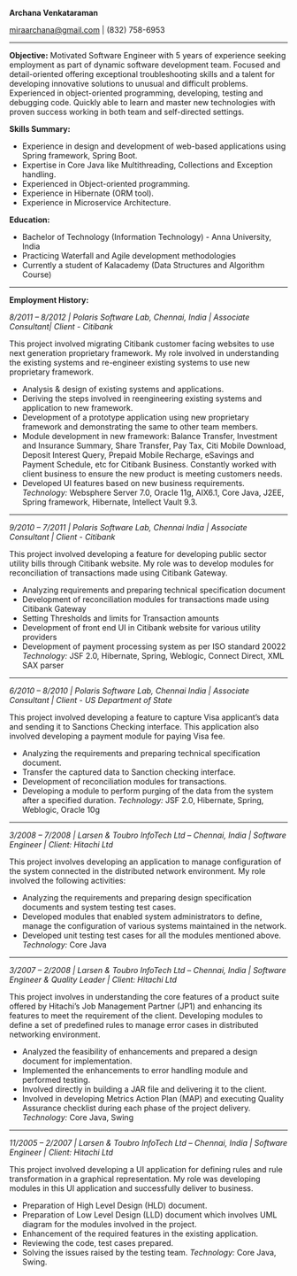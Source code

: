 **Archana Venkataraman**

miraarchana@gmail.com | (832) 758-6953
________________________________________________________________________________________________________________________________________	
**Objective:**
Motivated Software Engineer with 5 years of experience seeking employment as part of dynamic software development team. Focused and detail-oriented offering exceptional troubleshooting skills and a talent for developing innovative solutions to unusual and difficult problems. Experienced in object-oriented programming, developing, testing and debugging code. Quickly able to learn and master new technologies with proven success working in both team and self-directed settings.

**Skills Summary:**
 * Experience in design and development of web-based applications using Spring framework, Spring Boot.
 * Expertise in Core Java like Multithreading, Collections and Exception handling.
 * Experienced in Object-oriented programming.
 * Experience in Hibernate (ORM tool).
 * Experience in Microservice Architecture.

**Education:**
* Bachelor of Technology  (Information Technology)  - Anna University, India
* Practicing Waterfall and Agile development methodologies
* Currently a student of Kalacademy (Data Structures and Algorithm Course)
________________________________________________________________________________________________________________________________________

**Employment History:**

*8/2011 – 8/2012 | Polaris Software Lab, Chennai, India | Associate Consultant| Client - Citibank*

This project involved migrating Citibank customer facing websites to use next generation proprietary framework. My role involved in understanding the existing systems and re-engineer existing systems to use new proprietary framework.

- Analysis & design of existing systems and applications.
- Deriving the steps involved in reengineering existing systems and application to new framework.
- Development of a prototype application using new proprietary framework and demonstrating the same to other team members.
- Module development in new framework: Balance Transfer, Investment and Insurance Summary, Share Transfer, Pay Tax, Citi Mobile   Download, Deposit Interest Query, Prepaid Mobile Recharge, eSavings and Payment Schedule, etc for Citibank Business.
Constantly worked with client business to ensure the new product is meeting customers needs.
- Developed UI features based on new business requirements.
*Technology:*
Websphere Server 7.0, Oracle 11g, AIX6.1, Core Java, J2EE, Spring framework, Hibernate, Intellect Vault 9.3.
----------------------------------------------------------------------------------------------------------------------------------------
*9/2010 – 7/2011 | Polaris Software Lab, Chennai India | Associate Consultant | Client - Citibank*

This project involved developing a feature for developing public sector utility bills through Citibank website. My role was to develop modules for reconciliation of transactions made using Citibank Gateway.
- Analyzing requirements and preparing technical specification document
- Development of reconciliation modules for transactions made using Citibank Gateway
- Setting Thresholds and limits for Transaction amounts
- Development of front end UI in Citibank website for various utility providers
- Development of payment processing system as per ISO standard 20022
*Technology:*
JSF 2.0, Hibernate, Spring, Weblogic, Connect Direct, XML SAX parser
----------------------------------------------------------------------------------------------------------------------------------------
*6/2010 – 8/2010 | Polaris Software Lab, Chennai India | Associate Consultant | Client - US Department of State*

This project involved developing a feature to capture Visa applicant’s data and sending it to Sanctions Checking interface. This application also involved developing a payment module for paying Visa fee.
- Analyzing the requirements and preparing technical specification document.
- Transfer the captured data to Sanction checking interface.
- Development of reconciliation modules for transactions.
- Developing a module to perform purging of the data from the system after a specified duration.
*Technology:*
JSF 2.0, Hibernate, Spring, Weblogic, Oracle 10g
----------------------------------------------------------------------------------------------------------------------------------------
*3/2008 – 7/2008 | Larsen & Toubro InfoTech Ltd – Chennai, India | Software Engineer | Client: Hitachi Ltd*

This project involves developing an application to manage configuration of the system connected in the distributed network environment. My role involved the following activities:
- Analyzing the requirements and preparing design specification documents and system testing test cases.
- Developed modules that enabled system administrators to define, manage the configuration of various systems maintained in the network.
- Developed unit testing test cases for all the modules mentioned above.
*Technology:*
Core Java
----------------------------------------------------------------------------------------------------------------------------------------
*3/2007 – 2/2008 | Larsen & Toubro InfoTech Ltd – Chennai, India | Software Engineer & Quality Leader | Client: Hitachi Ltd*

This project involves in understanding the core features of a product suite offered by Hitachi’s Job Management Partner (JP1) and enhancing its features to meet the requirement of the client.  Developing modules to define a set of predefined rules to manage error cases in distributed networking environment.
- Analyzed the feasibility of enhancements and prepared a design document for implementation.
- Implemented the enhancements to error handling module  and performed testing.
- Involved directly in building a JAR file and delivering it to the client.
- Involved in developing Metrics Action Plan (MAP) and executing Quality Assurance checklist during each phase of the project delivery.
*Technology:*
Core Java, Swing
----------------------------------------------------------------------------------------------------------------------------------------
*11/2005 – 2/2007 | Larsen & Toubro InfoTech Ltd – Chennai, India | Software Engineer | Client: Hitachi Ltd*

This project involved developing a UI application for defining rules and rule transformation in a graphical representation. My role was developing modules in this UI application and successfully deliver to business.
- Preparation of High Level Design (HLD) document.
- Preparation of Low Level Design (LLD) document which involves UML diagram for the modules involved in the project.
- Enhancement of the required features in the existing application.
- Reviewing the code, test cases prepared.
- Solving the issues raised by the testing team.
*Technology:*
Core Java, Swing.
